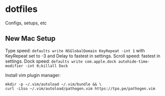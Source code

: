 # dotfiles
Configs, setups, etc

## New Mac Setup
Type speed: `defaults write NSGlobalDomain KeyRepeat -int 1` with KeyRepeat set to -3 and Delay to fastest in settings.
Scroll speed: fastest in settings.
Dock speed: `defaults write com.apple.dock autohide-time-modifier -int 0;killall Dock`

Install vim plugin manager:
```
mkdir -p ~/.vim/autoload ~/.vim/bundle && \
curl -LSso ~/.vim/autoload/pathogen.vim https://tpo.pe/pathogen.vim
```
